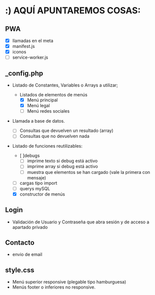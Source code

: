 # :) AQUÍ APUNTAREMOS COSAS:

## PWA

- [x] llamadas en el meta
- [x] manifest.js
- [x] iconos
- [ ] service-worker.js

## \_config.php

- Listado de Constantes, Variables o Arrays a utilizar;

  - Listados de elementos de menús
    - [x] Menú principal
    - [x] Menú legal
    - [ ] Menú redes sociales

- Llamada a base de datos.

  - [ ] Consultas que devuelven un resultado (array)
  - [ ] Consultas que no devuelven nada

- Listado de funciones reutilizables:
  - [ ]debugs
    - [ ] imprime texto si debug está activo
    - [ ] imprime array si debug está activo
    - [ ] muestra que elementos se han cargado (vale la primera con mensaje)
  - [ ] cargas tipo import
  - [ ] querys mySQL
  - [x] constructor de menús

## Login

- Validación de Usuario y Contraseña que abra sesión y de acceso a apartado privado

## Contacto

- envio de email

## style.css

- Menú superior responsive (plegable tipo hamburguesa)
- Menús footer o inferiores no responsive.

